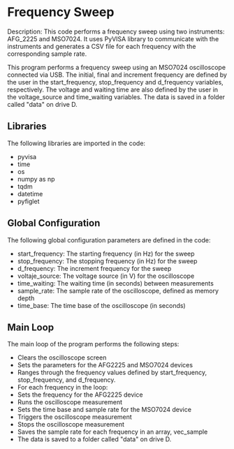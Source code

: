 # Frequency Sweep
Description: This code performs a frequency sweep using two instruments:
AFG_2225 and MSO7024. It uses PyVISA library to communicate with the instruments and
generates a CSV file for each frequency with the corresponding sample rate.

This program performs a frequency sweep using an MSO7024 oscilloscope connected via USB. The initial, final and increment frequency are defined by the user in the start_frequency, stop_frequency and d_frequency variables, respectively. The voltage and waiting time are also defined by the user in the voltage_source and time_waiting variables. The data is saved in a folder called "data" on drive D.

## Libraries
The following libraries are imported in the code:

- pyvisa
- time
- os
- numpy as np
- tqdm
- datetime
- pyfiglet

## Global Configuration
The following global configuration parameters are defined in the code:

- start_frequency: The starting frequency (in Hz) for the sweep
- stop_frequency: The stopping frequency (in Hz) for the sweep
- d_frequency: The increment frequency for the sweep
- voltaje_source: The voltage source (in V) for the oscilloscope
- time_waiting: The waiting time (in seconds) between measurements
- sample_rate: The sample rate of the oscilloscope, defined as memory depth
- time_base: The time base of the oscilloscope (in seconds)

## Main Loop
The main loop of the program performs the following steps:

- Clears the oscilloscope screen
- Sets the parameters for the AFG2225 and MSO7024 devices
- Ranges through the frequency values defined by start_frequency, stop_frequency, and d_frequency.
- For each frequency in the loop:
- Sets the frequency for the AFG2225 device
- Runs the oscilloscope measurement
- Sets the time base and sample rate for the MSO7024 device
- Triggers the oscilloscope measurement
- Stops the oscilloscope measurement
- Saves the sample rate for each frequency in an array, vec_sample
- The data is saved to a folder called "data" on drive D.